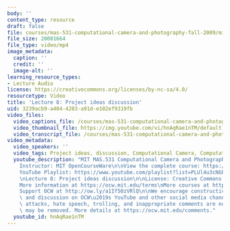 ```yaml
---
body: ''
content_type: resource
draft: false
file: courses/mas-531-computational-camera-and-photography-fall-2009/mitmas_531f09_lec08_1_360p_16_9.mp4
file_size: 20001664
file_type: video/mp4
image_metadata:
  caption: ''
  credit: ''
  image-alt: ''
learning_resource_types:
- Lecture Audio
license: https://creativecommons.org/licenses/by-nc-sa/4.0/
resourcetype: Video
title: 'Lecture 8: Project ideas discussion'
uid: 3239acb9-a404-4203-a91d-e102ef9319fb
video_files:
  video_captions_file: /courses/mas-531-computational-camera-and-photography-fall-2009/1SDsSC7cwBKy8FFGIUW1YZwypxSvtYHu7_transcript.webvtt
  video_thumbnail_file: https://img.youtube.com/vi/hnAqRae1nTM/default.jpg
  video_transcript_file: /courses/mas-531-computational-camera-and-photography-fall-2009/1SDsSC7cwBKy8FFGIUW1YZwypxSvtYHu7_transcript.pdf
video_metadata:
  video_speakers: ''
  video_tags: Project ideas, discussion, Computational Camera, Computational Photography
  youtube_description: "MIT MAS.531 Computational Camera and Photography, Fall 2009\n\
    Instructor: MIT OpenCourseWare\n\nView the complete course: https://ocw.mit.edu/courses/mas-531-computational-camera-and-photography-fall-2009/\n\
    YouTube Playlist: https://www.youtube.com/playlist?list=PLUl4u3cNGP61pwA6paIRZ30q1sjLE8b6c\n\
    \nLecture 8: Project ideas discussion\n\nLicense: Creative Commons BY-NC-SA\n\
    More information at https://ocw.mit.edu/terms\nMore courses at https://ocw.mit.edu\n\
    Support OCW at http://ow.ly/a1If50zVRlQ\n\nWe encourage constructive comments\
    \ and discussion on OCW\u2019s YouTube and other social media channels. Personal\
    \ attacks, hate speech, trolling, and inappropriate comments are not allowed and\
    \ may be removed. More details at https://ocw.mit.edu/comments."
  youtube_id: hnAqRae1nTM
---
```

